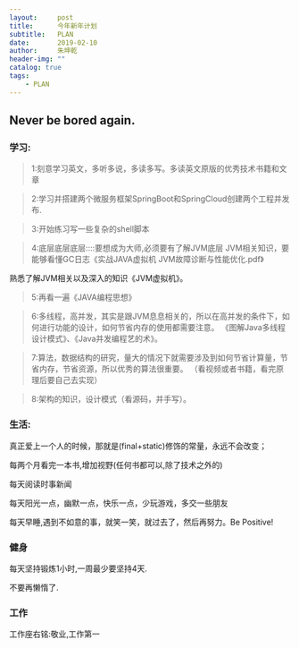 ```yaml
---
layout:     post
title:      今年新年计划
subtitle:   PLAN
date:       2019-02-10
author:     朱坤乾
header-img: ""
catalog: true
tags:
    - PLAN
---
```

## Never be bored again.

### 学习:
>1:刻意学习英文，多听多说，多读多写。多读英文原版的优秀技术书籍和文章

>2:学习并搭建两个微服务框架SpringBoot和SpringCloud创建两个工程并发布.

>3:开始练习写一些复杂的shell脚本

>4:底层底层底层::::要想成为大师,必须要有了解JVM底层
JVM相关知识，要能够看懂GC日志《实战JAVA虚拟机 JVM故障诊断与性能优化.pdf》

熟悉了解JVM相关以及深入的知识《JVM虚拟机》。 
>5:再看一遍《JAVA编程思想》

>6:多线程，高并发，其实是跟JVM息息相关的，所以在高并发的条件下，如何进行功能的设计，如何节省内存的使用都需要注意。
《图解Java多线程设计模式》、《Java并发编程艺的术》。 

>7:算法，数据结构的研究，量大的情况下就需要涉及到如何节省计算量，节省内存，节省资源，所以优秀的算法很重要。
（看视频或者书籍，看完原理后要自己去实现） 

>8:架构的知识，设计模式（看源码，并手写）。

### 生活:
 真正爱上一个人的时候，那就是(final+static)修饰的常量，永远不会改变；
 
 每两个月看完一本书,增加视野(任何书都可以,除了技术之外的)
 
 每天阅读时事新闻
 
 每天阳光一点，幽默一点，快乐一点，少玩游戏，多交一些朋友
 
 每天早睡,遇到不如意的事，就笑一笑，就过去了，然后再努力。Be Positive!
 
### 健身

 每天坚持锻炼1小时,一周最少要坚持4天.
 
 不要再懒惰了.
 
### 工作

工作座右铭:敬业,工作第一
![]()
